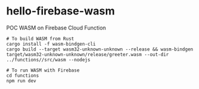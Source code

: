 # hello-firebase-wasm

POC WASM on Firebase Cloud Function

```shell
# To build WASM from Rust
cargo install -f wasm-bindgen-cli
cargo build --target wasm32-unknown-unknown --release && wasm-bindgen target/wasm32-unknown-unknown/release/greeter.wasm --out-dir ../functions//src/wasm --nodejs

# To run WASM with Firebase
cd functions
npm run dev
```
